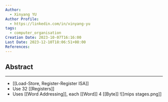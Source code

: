```yaml
---
Author:
  - Xinyang YU
Author Profile:
  - https://linkedin.com/in/xinyang-yu
tags:
  - computer_organisation
Creation Date: 2023-10-07T16:16:00
Last Date: 2023-12-10T18:06:51+08:00
References: 
---
```

## Abstract
---
- [[Load-Store, Register-Register ISA]]
- Use 32 [[Registers]]
- Uses [[Word Addressing]], each [[Word]] 4 [[Byte]]
 ![[mips stages.png]]